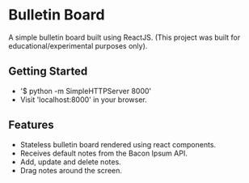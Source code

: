 # Bulletin Board
A simple bulletin board built using ReactJS. (This project was built for educational/experimental purposes only).

## Getting Started
+ '$ python -m SimpleHTTPServer 8000'
+ Visit 'localhost:8000' in your browser.

## Features
+ Stateless bulletin board rendered using react components.
+ Receives default notes from the Bacon Ipsum API.
+ Add, update and delete notes.
+ Drag notes around the screen.